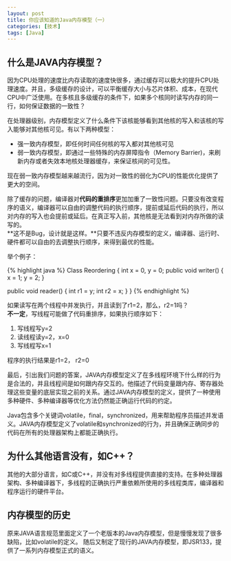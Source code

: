 ```yaml
---
layout: post
title: 你应该知道的Java内存模型（一）
categories: [技术]
tags: [Java]
---
```


## 什么是JAVA内存模型？
因为CPU处理的速度比内存读取的速度快很多，通过缓存可以极大的提升CPU处理速度。并且，多级缓存的设计，可以平衡缓存大小与芯片体积、成本，在现代CPU中广泛使用。在多核且多级缓存的条件下，如果多个核同时读写内存的同一行，如何保证数据的一致性？  

在处理器级别，内存模型定义了什么条件下该核能够看到其他核的写入和该核的写入能够对其他核可见。有以下两种模型：

* 强一致内存模型，即任何时间任何核的写入都对其他核可见
* 弱一致内存模型，即通过一些特殊的内存屏障指令（Memory Barrier)，来刷新内存或者失效本地核处理器缓存，来保证核间的可见性。

现在弱一致内存模型越来越流行，因为对一致性的弱化为CPU的性能优化提供了更大的空间。

除了缓存的问题，编译器对**代码的重排序**更加加重了一致性问题。只要没有改变程序的语义，编译器可以自由的调整代码的执行顺序，提前或延后代码的执行，所以对内存的写入也会提前或延后。在真正写入前，其他核是无法看到对内存所做的读写的。  
**这不是Bug，设计就是这样。**只要不违反内存模型的定义，编译器、运行时、硬件都可以自由的去调整执行顺序，来得到最优的性能。

举个例子：

{% highlight java %}
Class Reordering {
  int x = 0, y = 0;
  public void writer() {
    x = 1;
    y = 2;
  }

  public void reader() {
    int r1 = y;
    int r2 = x;
  }
}
{% endhighlight %}

如果读写在两个线程中并发执行，并且读到了r1=2，那么，r2=1吗？  
**不一定**，写线程可能做了代码重排序，如果执行顺序如下：

1. 写线程写y=2
2. 读线程读y=2，x=0
3. 写线程写x=1

程序的执行结果是r1=2， r2=0

最后，引出我们问题的答案，JAVA内存模型定义了在多线程环境下什么样的行为是合法的，并且线程间是如何跟内存交互的。他描述了代码变量跟内存、寄存器处理这些变量的底层实现之前的关系。通过JAVA内存模型的定义，提供了一种使用多种硬件、多种编译器等优化方法仍然能正确运行代码的约定。

Java包含多个关键词volatile，final，synchronized，用来帮助程序员描述并发语义。JAVA内存模型定义了volatile和synchronized的行为，并且确保正确同步的代码在所有的处理器架构上都能正确执行。

## 为什么其他语言没有，如C++？
其他的大部分语言，如C或C++，并没有对多线程提供直接的支持。在多种处理器架构、多种编译器下，多线程的正确执行严重依赖所使用的多线程类库，编译器和程序运行的硬件平台。


## 内存模型的历史

原来JAVA语言规范里面定义了一个老版本的Java内存模型，但是慢慢发现了很多缺陷，比如volatile的定义。
随后又制定了现行的JAVA内存模型，即JSR133，提供了一系列内存模型正式的语义。